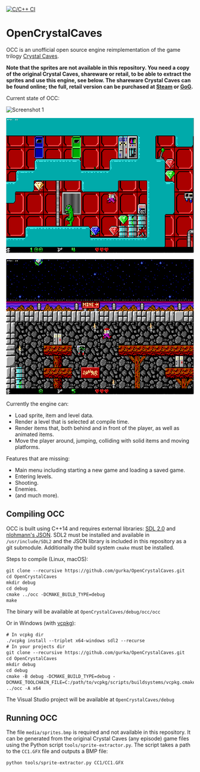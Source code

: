 [![C/C++ CI](https://github.com/gurka/OpenCrystalCaves/actions/workflows/cpp.yml/badge.svg)](https://github.com/gurka/OpenCrystalCaves/actions/workflows/cpp.yml)

# OpenCrystalCaves
OCC is an unofficial open source engine reimplementation of the game trilogy [Crystal Caves](https://en.wikipedia.org/wiki/Crystal_Caves).

**Note that the sprites are not available in this repository. You need a copy of the original Crystal Caves, shareware or retail, to be able to extract the sprites and use this engine, see below. The shareware Crystal Caves can be found online; the full, retail version can be purchased at [Steam](http://store.steampowered.com/app/358260/Crystal_Caves/) or [GoG](https://www.gog.com/game/crystal_caves).**

Current state of OCC:

![Screenshot 1](/screenshots/screenshot1.png?raw=true "Screenshot 1")

![Screenshot 2](/screenshots/screenshot2.png?raw=true "Screenshot 2")

![Screenshot 3](/screenshots/screenshot3.png?raw=true "Screenshot 3")

Currently the engine can:

- Load sprite, item and level data.
- Render a level that is selected at compile time.
- Render items that, both behind and in front of the player, as well as animated items.
- Move the player around, jumping, colliding with solid items and moving platforms.

Features that are missing:

- Main menu including starting a new game and loading a saved game.
- Entering levels.
- Shooting.
- Enemies.
- (and much more).

## Compiling OCC

OCC is built using C++14 and requires external libraries: [SDL 2.0](https://www.libsdl.org/) and [nlohmann's JSON](https://nlohmann.github.io/json/). SDL2 must be installed and available in `/usr/include/SDL2` and the JSON library is included in this repository as a git submodule. Additionally the build system `cmake` must be installed.

Steps to compile (Linux, macOS):
```
git clone --recursive https://github.com/gurka/OpenCrystalCaves.git
cd OpenCrystalCaves
mkdir debug
cd debug
cmake ../occ -DCMAKE_BUILD_TYPE=debug
make
```

The binary will be available at `OpenCrystalCaves/debug/occ/occ`

Or in Windows (with [vcpkg](https://vcpkg.io)):
```
# In vcpkg dir
./vcpkg install --triplet x64-windows sdl2 --recurse
# In your projects dir
git clone --recursive https://github.com/gurka/OpenCrystalCaves.git
cd OpenCrystalCaves
mkdir debug
cd debug
cmake -B debug -DCMAKE_BUILD_TYPE=debug -DCMAKE_TOOLCHAIN_FILE=C:/path/to/vcpkg/scripts/buildsystems/vcpkg.cmake ../occ -A x64
```
The Visual Studio project will be available at `OpenCrystalCaves/debug`

## Running OCC
The file `media/sprites.bmp` is required and not available in this repository. It can be generated from the original Crystal Caves (any episode) game files using the Python script `tools/sprite-extractor.py`. The script takes a path to the `CC1.GFX` file and outputs a BMP file:

```
python tools/sprite-extractor.py CC1/CC1.GFX
```
